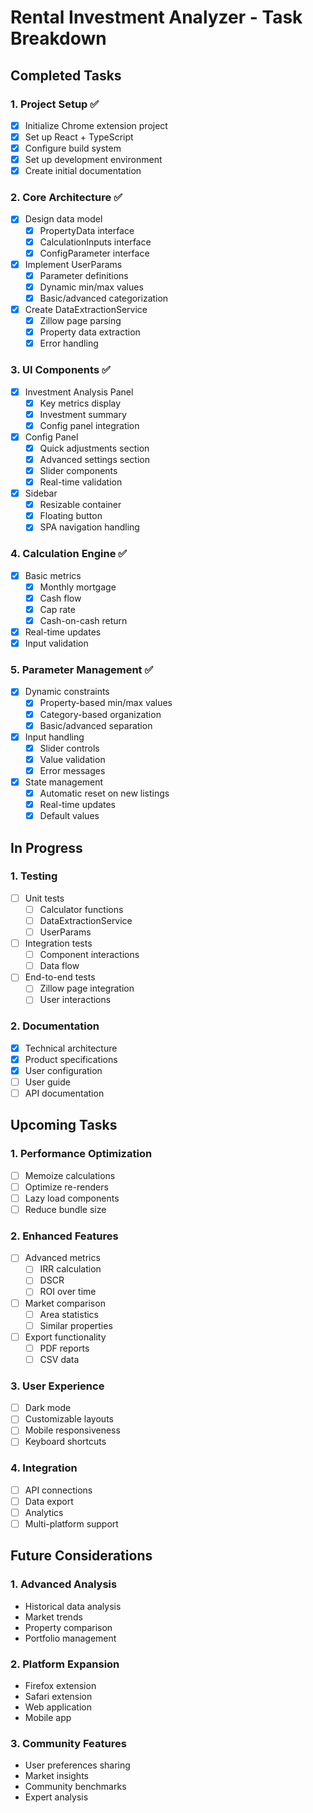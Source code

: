 # Rental Investment Analyzer - Task Breakdown

## Completed Tasks

### 1. Project Setup ✅
- [x] Initialize Chrome extension project
- [x] Set up React + TypeScript
- [x] Configure build system
- [x] Set up development environment
- [x] Create initial documentation

### 2. Core Architecture ✅
- [x] Design data model
  - [x] PropertyData interface
  - [x] CalculationInputs interface
  - [x] ConfigParameter interface
- [x] Implement UserParams
  - [x] Parameter definitions
  - [x] Dynamic min/max values
  - [x] Basic/advanced categorization
- [x] Create DataExtractionService
  - [x] Zillow page parsing
  - [x] Property data extraction
  - [x] Error handling

### 3. UI Components ✅
- [x] Investment Analysis Panel
  - [x] Key metrics display
  - [x] Investment summary
  - [x] Config panel integration
- [x] Config Panel
  - [x] Quick adjustments section
  - [x] Advanced settings section
  - [x] Slider components
  - [x] Real-time validation
- [x] Sidebar
  - [x] Resizable container
  - [x] Floating button
  - [x] SPA navigation handling

### 4. Calculation Engine ✅
- [x] Basic metrics
  - [x] Monthly mortgage
  - [x] Cash flow
  - [x] Cap rate
  - [x] Cash-on-cash return
- [x] Real-time updates
- [x] Input validation

### 5. Parameter Management ✅
- [x] Dynamic constraints
  - [x] Property-based min/max values
  - [x] Category-based organization
  - [x] Basic/advanced separation
- [x] Input handling
  - [x] Slider controls
  - [x] Value validation
  - [x] Error messages
- [x] State management
  - [x] Automatic reset on new listings
  - [x] Real-time updates
  - [x] Default values

## In Progress

### 1. Testing
- [ ] Unit tests
  - [ ] Calculator functions
  - [ ] DataExtractionService
  - [ ] UserParams
- [ ] Integration tests
  - [ ] Component interactions
  - [ ] Data flow
- [ ] End-to-end tests
  - [ ] Zillow page integration
  - [ ] User interactions

### 2. Documentation
- [x] Technical architecture
- [x] Product specifications
- [x] User configuration
- [ ] User guide
- [ ] API documentation

## Upcoming Tasks

### 1. Performance Optimization
- [ ] Memoize calculations
- [ ] Optimize re-renders
- [ ] Lazy load components
- [ ] Reduce bundle size

### 2. Enhanced Features
- [ ] Advanced metrics
  - [ ] IRR calculation
  - [ ] DSCR
  - [ ] ROI over time
- [ ] Market comparison
  - [ ] Area statistics
  - [ ] Similar properties
- [ ] Export functionality
  - [ ] PDF reports
  - [ ] CSV data

### 3. User Experience
- [ ] Dark mode
- [ ] Customizable layouts
- [ ] Mobile responsiveness
- [ ] Keyboard shortcuts

### 4. Integration
- [ ] API connections
- [ ] Data export
- [ ] Analytics
- [ ] Multi-platform support

## Future Considerations

### 1. Advanced Analysis
- Historical data analysis
- Market trends
- Property comparison
- Portfolio management

### 2. Platform Expansion
- Firefox extension
- Safari extension
- Web application
- Mobile app

### 3. Community Features
- User preferences sharing
- Market insights
- Community benchmarks
- Expert analysis 